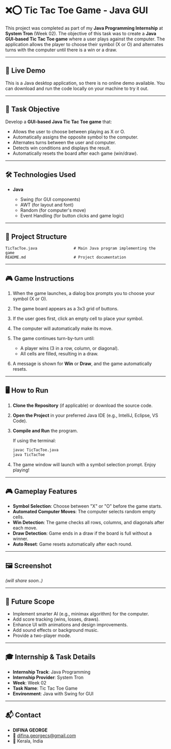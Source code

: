 # ❌⭕ Tic Tac Toe Game - Java GUI

This project was completed as part of my **Java Programming Internship** at **System Tron** (Week 02). The objective of this task was to create a **Java GUI-based Tic Tac Toe game** where a user plays against the computer. The application allows the player to choose their symbol (X or O) and alternates turns with the computer until there is a win or a draw.

---

## 🚀 Live Demo

This is a Java desktop application, so there is no online demo available.
You can download and run the code locally on your machine to try it out.

---

## 📌 Task Objective

Develop a **GUI-based Java Tic Tac Toe game** that:

* Allows the user to choose between playing as X or O.
* Automatically assigns the opposite symbol to the computer.
* Alternates turns between the user and computer.
* Detects win conditions and displays the result.
* Automatically resets the board after each game (win/draw).

---

## 🛠️ Technologies Used

* **Java**

  * Swing (for GUI components)
  * AWT (for layout and font)
  * Random (for computer's move)
  * Event Handling (for button clicks and game logic)

---

## 📁 Project Structure

```
TicTacToe.java                # Main Java program implementing the game
README.md                     # Project documentation
```

---

## 🎮 Game Instructions

1. When the game launches, a dialog box prompts you to choose your symbol (X or O).

2. The game board appears as a 3x3 grid of buttons.

3. If the user goes first, click an empty cell to place your symbol.

4. The computer will automatically make its move.

5. The game continues turn-by-turn until:

   * A player wins (3 in a row, column, or diagonal).
   * All cells are filled, resulting in a draw.

6. A message is shown for **Win** or **Draw**, and the game automatically resets.

---

## 🖥️ How to Run

1. **Clone the Repository** (if applicable) or download the source code.

2. **Open the Project** in your preferred Java IDE (e.g., IntelliJ, Eclipse, VS Code).

3. **Compile and Run** the program.

   If using the terminal:

   ```bash
   javac TicTacToe.java
   java TicTacToe
   ```

4. The game window will launch with a symbol selection prompt. Enjoy playing!

---

## 🎮 Gameplay Features

* **Symbol Selection**: Choose between "X" or "O" before the game starts.
* **Automated Computer Moves**: The computer selects random empty cells.
* **Win Detection**: The game checks all rows, columns, and diagonals after each move.
* **Draw Detection**: Game ends in a draw if the board is full without a winner.
* **Auto Reset**: Game resets automatically after each round.

---

## 🖼️ Screenshot

*(will share soon..)*

---

## 🔧 Future Scope

* Implement smarter AI (e.g., minimax algorithm) for the computer.
* Add score tracking (wins, losses, draws).
* Enhance UI with animations and design improvements.
* Add sound effects or background music.
* Provide a two-player mode.

---

## 🎓 Internship & Task Details

* **Internship Track**: Java Programming
* **Internship Provider**: System Tron
* **Week**: Week 02
* **Task Name**: Tic Tac Toe Game
* **Environment**: Java with Swing for GUI

---

## 📬 Contact

* **DIFINA GEORGE**
* 📧 [difina.georgecs@gmail.com](mailto:difina.georgecs@gmail.com)
* 📍 Kerala, India
